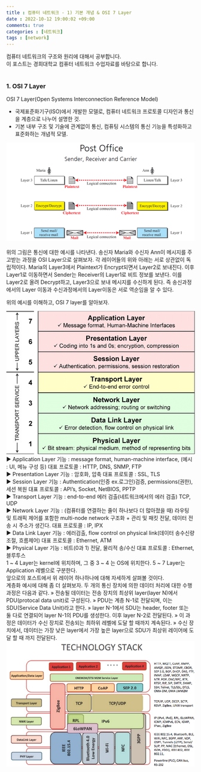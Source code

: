 ```yaml
---
title : 컴퓨터 네트워크 - 1) 기본 개념 & OSI 7 Layer
date : 2022-10-12 19:00:02 +09:00
comments: true
categories : [네트워크]
tags : [network]
---
```


컴퓨터 네트워크의 구조와 원리에 대해서 공부합니다.<br/>
이 포스트는 경희대학교 컴퓨터 네트워크 수업자료를 바탕으로 합니다.  
<br/>

### 1. OSI 7 Layer
OSI 7 Layer(Open Systems Interconnection Reference Model)  
- 국제표준화기구(ISO)에서 개발한 모델로, 컴퓨터 네트워크 프로토콜 디자인과 통신을 계층으로 나누어 설명한 것.  
- 기본 내부 구조 및 기술에 관계없이 통신, 컴퓨팅 시스템의 통신 기능을 특성화하고 표준화하는 개념적 모델.  

<center><img src="/assets/img/posts/network/1/그림1.png" width="1000"/></center>
<br/>
위의 그림은 통신에 대한 예시를 나타낸다. 송신자 Maria와 수신자 Ann이 메시지를 주고받는 과정을 OSI Layer으로 살펴보자. 각 레이어들의 위와 아래는 서로 상관없이 독립적이다.  
Maria의 Layer3에서 Plaintext가 Encrypt되면서 Layer2로 보내진다. 이후 Layer1로 이동하면서 Sender는 Receiver의 Layer1로 비트 정보를 보낸다. 이를 Layer2로 올려 Decrypt하고, Layer3으로 보내 메시지를 수신하게 된다. 즉 송신과정에서의 Layer 이동과 수신과정에서의 Layer이동은 서로 역순임을 알 수 있다.   
<br/>

위의 예시를 이해하고, OSI 7 layer를 알아보자.
<center><img src="/assets/img/posts/network/1/그림2.png" width="600"/></center>
▶ Application Layer  
기능 : message format, human-machine interface, (예시 : UI, 메뉴 구성 등)  
대표 프로토콜 : HTTP, DNS, SNMP, FTP  
<br/> 
▶ Presentation Layer  
기능 : 암호화, 압축  
대표 프로토콜 : SSL, TLS  
<br/>
▶ Session Layer  
기능 : Authentication(인증 ex.로그인)검증, permissions(권한), 세션 복원  
대표 프로토콜 : API’s, Socket, NetBIOS, PPTP  
<br/>
▶ Transport Layer  
기능 : end-to-end 에러 검출(네트워크에서의 에러 검출)  
TCP, UDP  
<br/>
▶ Network Layer  
기능 : (컴퓨터를 연결하는 줄이 하나보다 더 많아졌을 때) 라우팅 및 트래픽 제어를 포함한 multi-node network 구조화 + 관리 및 패킷 전달, 데이터 전송 시 주소가 생긴다.  
대표 프로토콜 : IP, IPX  
<br/>
▶ Data Link Layer  
기능 : 에러검출, flow control on physical link(데이터 송수신량 조절, 흐름제어)  
대표 프로토콜 : Ethernet, ATM  
<br/>
▶ Physical Layer  
기능 : 비트(0과 1) 전달, 물리적 송/수신   
대표 프로토콜 : Ethernet, 블루투스  
<br/>
1 ~ 4 Layer는 kernel에 위치하며, 그 중 3 ~ 4 는 OS에 위치한다.  
5 ~ 7 Layer는 Application 레벨으로 구분한다.  
<br/>
앞으로의 포스트에서 위 레이어 하나하나에 대해 자세하게 살펴볼 것이다.  
<br/>
계층화 예시에 대해 좀 더 살펴보자. 두 개의 통신 장치에 의한 데이터 처리에 대한 수행 과정은 다음과 같다.  
» 전송될 데이터는 전송 장치의 최상위 layer(layer N)에서 PDU(protocal data unit)로 구성된다.  
» PDU는 계층 N-1로 전달되며, 이는 SDU(Service Data Unit)라고 한다.  
» layer N-1에서 SDU는 header, footer 또는 둘 다로 연결되어 layer N-1의 PDU를 생성한다. 이후 layer N-2로 전달된다.  
» 이 과정은 데이터가 수신 장치로 전송되는 최하위 레벨에 도달 할 때까지 계속된다.  
» 수신 장치에서, 데이터는 가장 낮은 layer에서 가장 높은 layer으로 SDU가 최상위 레이어에 도달 할 때 까지 전달된다.  
<center><img src="/assets/img/posts/network/1/그림3.png" width="600"/></center>
